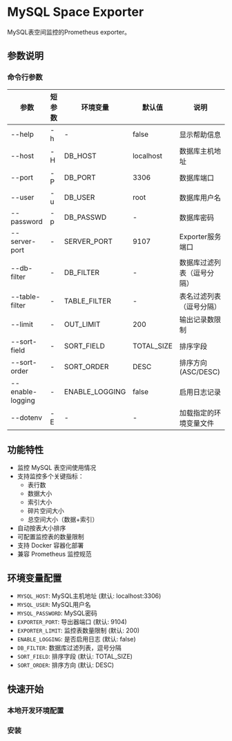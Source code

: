 # MySQL Space Exporter

MySQL表空间监控的Prometheus exporter。

## 参数说明

### 命令行参数

| 参数 | 短参数 | 环境变量 | 默认值 | 说明 |
|------|--------|----------|--------|------|
| --help | -h | - | false | 显示帮助信息 |
| --host | -H | DB_HOST | localhost | 数据库主机地址 |
| --port | -P | DB_PORT | 3306 | 数据库端口 |
| --user | -u | DB_USER | root | 数据库用户名 |
| --password | -p | DB_PASSWD | - | 数据库密码 |
| --server-port | - | SERVER_PORT | 9107 | Exporter服务端口 |
| --db-filter | - | DB_FILTER | - | 数据库过滤列表（逗号分隔） |
| --table-filter | - | TABLE_FILTER | - | 表名过滤列表（逗号分隔） |
| --limit | - | OUT_LIMIT | 200 | 输出记录数限制 |
| --sort-field | - | SORT_FIELD | TOTAL_SIZE | 排序字段 |
| --sort-order | - | SORT_ORDER | DESC | 排序方向(ASC/DESC) |
| --enable-logging | - | ENABLE_LOGGING | false | 启用日志记录 |
| --dotenv | -E | - | - | 加载指定的环境变量文件 |

## 功能特性

- 监控 MySQL 表空间使用情况
- 支持监控多个关键指标：
  - 表行数
  - 数据大小
  - 索引大小
  - 碎片空间大小
  - 总空间大小（数据+索引）
- 自动按表大小排序
- 可配置监控表的数量限制
- 支持 Docker 容器化部署
- 兼容 Prometheus 监控规范

## 环境变量配置

- `MYSQL_HOST`: MySQL主机地址 (默认: localhost:3306)
- `MYSQL_USER`: MySQL用户名
- `MYSQL_PASSWORD`: MySQL密码
- `EXPORTER_PORT`: 导出器端口 (默认: 9104)
- `EXPORTER_LIMIT`: 监控表数量限制 (默认: 200)
- `ENABLE_LOGGING`: 是否启用日志 (默认: false)
- `DB_FILTER`: 数据库过滤列表，逗号分隔
- `SORT_FIELD`: 排序字段 (默认: TOTAL_SIZE)
- `SORT_ORDER`: 排序方向 (默认: DESC)

## 快速开始

### 本地开发环境配置

### 安装
